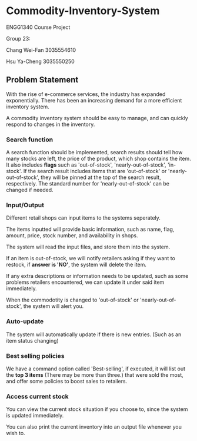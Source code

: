 # Commodity-Inventory-System
ENGG1340 Course Project

Group 23:

Chang Wei-Fan 3035554610

Hsu Ya-Cheng  3035550250
## Problem Statement
With the rise of e-commerce services, the industry has expanded exponentially. There has been an increasing demand for a more efficient inventory system. 

A commodity inventory system should be easy to manage, and can quickly respond to changes in the inventory. 
### Search function
A search function should be implemented, search results should tell how many stocks are left, the price of the product, which shop contains the item. It also includes **flags** such as 'out-of-stock', 'nearly-out-of-stock', 'in-stock'. If the search result includes items that are 'out-of-stock' or 'nearly-out-of-stock', they will be pinned at the top of the search result, respectively. The standard number for 'nearly-out-of-stock' can be changed if needed.
### Input/Output
Different retail shops can input items to the systems seperately. 

The items inputted will provide basic information, such as name, flag, amount, price, stock number, and availability in shops. 

The system will read the input files, and store them into the system.

If an item is out-of-stock, we will notify retailers asking if they want to restock, if **answer is 'NO'**, the system will delete the item.

If any extra descriptions or information needs to be updated, such as some problems retailers encountered, we can update it under said item immediately.

When the commodotity is changed to 'out-of-stock' or 'nearly-out-of-stock', the system will alert you.
### Auto-update
The system will automatically update if there is new entries. (Such as an item status changing)
### Best selling policies
We have a command option called 'Best-selling', if executed, it will list out the **top 3 items** (There may be more than three.) that were sold the most, and offer some policies to boost sales to retailers.
### Access current stock
You can view the current stock situation if you choose to, since the system is updated immediately.

You can also print the current inventory into an output file whenever you wish to.
